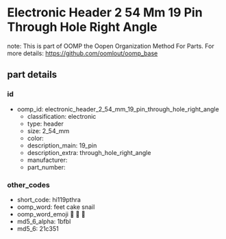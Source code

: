 # Electronic Header 2 54 Mm 19 Pin Through Hole Right Angle  

note: This is part of OOMP the Oopen Organization Method For Parts. For more details: https://github.com/oomlout/oomp_base

##  part details





### id
* oomp_id: electronic_header_2_54_mm_19_pin_through_hole_right_angle
  * classification: electronic
  * type: header
  * size: 2_54_mm
  * color: 
  * description_main: 19_pin
  * description_extra: through_hole_right_angle
  * manufacturer: 
  * part_number: 

### other_codes
* short_code: hi119pthra
* oomp_word: feet cake snail
* oomp_word_emoji :feet: :cake: :snail:
* md5_6_alpha: 1bfbl
* md5_6: 21c351
